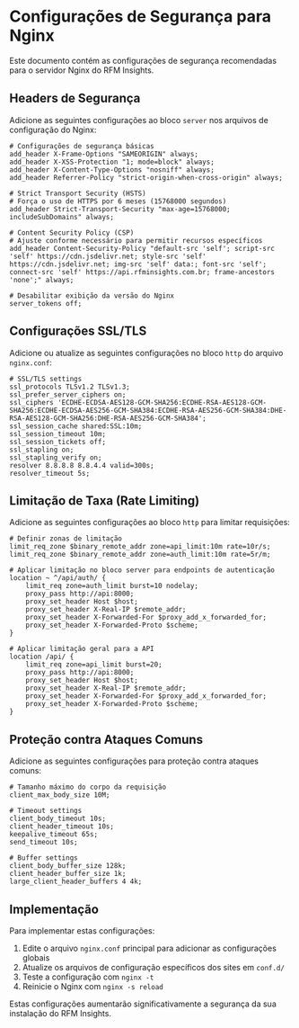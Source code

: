 # Configurações de Segurança para Nginx

Este documento contém as configurações de segurança recomendadas para o servidor Nginx do RFM Insights.

## Headers de Segurança

Adicione as seguintes configurações ao bloco `server` nos arquivos de configuração do Nginx:

```nginx
# Configurações de segurança básicas
add_header X-Frame-Options "SAMEORIGIN" always;
add_header X-XSS-Protection "1; mode=block" always;
add_header X-Content-Type-Options "nosniff" always;
add_header Referrer-Policy "strict-origin-when-cross-origin" always;

# Strict Transport Security (HSTS)
# Força o uso de HTTPS por 6 meses (15768000 segundos)
add_header Strict-Transport-Security "max-age=15768000; includeSubDomains" always;

# Content Security Policy (CSP)
# Ajuste conforme necessário para permitir recursos específicos
add_header Content-Security-Policy "default-src 'self'; script-src 'self' https://cdn.jsdelivr.net; style-src 'self' https://cdn.jsdelivr.net; img-src 'self' data:; font-src 'self'; connect-src 'self' https://api.rfminsights.com.br; frame-ancestors 'none';" always;

# Desabilitar exibição da versão do Nginx
server_tokens off;
```

## Configurações SSL/TLS

Adicione ou atualize as seguintes configurações no bloco `http` do arquivo `nginx.conf`:

```nginx
# SSL/TLS settings
ssl_protocols TLSv1.2 TLSv1.3;
ssl_prefer_server_ciphers on;
ssl_ciphers 'ECDHE-ECDSA-AES128-GCM-SHA256:ECDHE-RSA-AES128-GCM-SHA256:ECDHE-ECDSA-AES256-GCM-SHA384:ECDHE-RSA-AES256-GCM-SHA384:DHE-RSA-AES128-GCM-SHA256:DHE-RSA-AES256-GCM-SHA384';
ssl_session_cache shared:SSL:10m;
ssl_session_timeout 10m;
ssl_session_tickets off;
ssl_stapling on;
ssl_stapling_verify on;
resolver 8.8.8.8 8.8.4.4 valid=300s;
resolver_timeout 5s;
```

## Limitação de Taxa (Rate Limiting)

Adicione as seguintes configurações ao bloco `http` para limitar requisições:

```nginx
# Definir zonas de limitação
limit_req_zone $binary_remote_addr zone=api_limit:10m rate=10r/s;
limit_req_zone $binary_remote_addr zone=auth_limit:10m rate=5r/m;

# Aplicar limitação no bloco server para endpoints de autenticação
location ~ ^/api/auth/ {
    limit_req zone=auth_limit burst=10 nodelay;
    proxy_pass http://api:8000;
    proxy_set_header Host $host;
    proxy_set_header X-Real-IP $remote_addr;
    proxy_set_header X-Forwarded-For $proxy_add_x_forwarded_for;
    proxy_set_header X-Forwarded-Proto $scheme;
}

# Aplicar limitação geral para a API
location /api/ {
    limit_req zone=api_limit burst=20;
    proxy_pass http://api:8000;
    proxy_set_header Host $host;
    proxy_set_header X-Real-IP $remote_addr;
    proxy_set_header X-Forwarded-For $proxy_add_x_forwarded_for;
    proxy_set_header X-Forwarded-Proto $scheme;
}
```

## Proteção contra Ataques Comuns

Adicione as seguintes configurações para proteção contra ataques comuns:

```nginx
# Tamanho máximo do corpo da requisição
client_max_body_size 10M;

# Timeout settings
client_body_timeout 10s;
client_header_timeout 10s;
keepalive_timeout 65s;
send_timeout 10s;

# Buffer settings
client_body_buffer_size 128k;
client_header_buffer_size 1k;
large_client_header_buffers 4 4k;
```

## Implementação

Para implementar estas configurações:

1. Edite o arquivo `nginx.conf` principal para adicionar as configurações globais
2. Atualize os arquivos de configuração específicos dos sites em `conf.d/`
3. Teste a configuração com `nginx -t`
4. Reinicie o Nginx com `nginx -s reload`

Estas configurações aumentarão significativamente a segurança da sua instalação do RFM Insights.